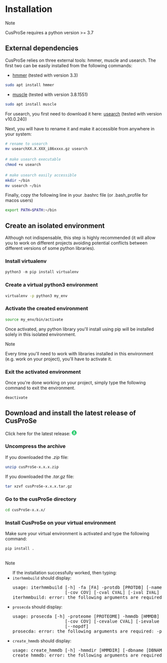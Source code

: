 # Installation

<div class="admonition note">
    <p class="first admonition-title">
        Note
    </p>
    <p class="last">
        CusProSe requires a python version >= 3.7
    </p>
</div>

## External dependencies
CusProSe relies on three external tools: hmmer, muscle and usearch.
The first two can be easily installed from the following commands:

* [hmmer](http://hmmer.org/download.html) (tested with version 3.3)
``` bash
sudo apt install hmmer
```
* [muscle](https://www.drive5.com/muscle/downloads.htm) (tested with version 3.8.1551)
``` bash
sudo apt install muscle
```

For usearch, you first need to download it here:
[usearch](https://www.drive5.com/usearch/download.html) (tested with version v10.0.240)

Next, you will have to rename it and make it accessible from anywhere in your system:
``` bash
# rename to usearch
mv usearchXX.X.XXX_i86xxxx.gz usearch

# make usearch executable
chmod +x usearch

# make usearch easily accessible
mkdir ~/bin
mv usearch ~/bin
```

Finally, copy the following line in your .bashrc file (or .bash_profile for macos users)
``` bash
export PATH=$PATH:~/bin 
```

## Create an isolated environment
Although not indispensable, this step is highly recommended (it will allow you to work on different projects avoiding potential conflicts between different versions of some python libraries).
 
### Install virtualenv
``` python
python3 -m pip install virtualenv
```

### Create a virtual python3 environment
```bash
virtualenv -p python3 my_env
```

### Activate the created environment
```bash
source my_env/bin/activate
```

Once activated, any python library you'll install using pip will be installed solely in this isolated environment.

<div class="admonition note">
    <p class="first admonition-title">
        Note
    </p>
    <p class="last">
Every time you'll need to work with libraries installed in this environment (e.g. work on your project), you'll have
to activate it.
    </p>
</div>


### Exit the activated environment
Once you're done working on your project, simply type the following command to exit the environment.
```bash
deactivate
```




## Download and install the latest release of CusProSe
Click here for the latest release: 
[ ![](./icons/download-flat/16x16.png "Click to download the latest release")](https://github.com/nchenche/cusProSe/releases/latest/)

### Uncompress the archive
If you downloaded the *.zip* file:
```bash
unzip cusProSe-x.x.x.zip
```

If you downloaded the *.tar.gz* file:
```bash
tar xzvf cusProSe-x.x.x.tar.gz
```

### Go to the cusProSe directory
 
```bash
cd cusProSe-x.x.x/
```

### Install CusProSe on your virtual environment
Make sure your virtual environment is activated and type the following command: 

```python
pip install .
```

<div class="admonition tip" style="margin-top: 30px;">
    <p class="first admonition-title">
        Note
    </p>  
    <ul>
    If the installation successfully worked, then typing:
  <li>
  <code>iterhmmbuild</code> should display:
    <pre class="parameters">usage: iterhmmbuild [-h] -fa [FA] -protdb [PROTDB] [-name [NAME]] [-out [OUT]] [-id ID]
                    [-cov COV] [-cval CVAL] [-ival IVAL] [-acc ACC]
iterhmmbuild: error: the following arguments are required: -fa, -protdb</pre>
  </li>

  <li>
    <code>prosecda</code> should display:
    <pre class="parameters">usage: prosecda [-h] -proteome [PROTEOME] -hmmdb [HMMDB] -rules [RULES] [-out [OUT]] 
                    [-cov COV] [-cevalue CVAL] [-ievalue IVAL] [-score SCORE] [-acc ACC]
                    [--nopdf]
prosecda: error: the following arguments are required: -proteome, -hmmdb, -rules</pre>
  </li>

  <li>
    <code>create_hmmdb</code> should display:
    <pre class="parameters">usage: create_hmmdb [-h] -hmmdir [HMMDIR] [-dbname [DBNAME]] [-outdir [OUTDIR]]
create_hmmdb: error: the following arguments are required: -hmmdir</pre>
  </li>
</ul>

</div>

